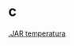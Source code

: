 # c

<a href="https://github.com/ViniciusPelizzari/challenge_conversor_one_t5/blob/main/out/artifacts/conversor_temperatura/temperatura.jar" download>.JAR temperatura</a>
